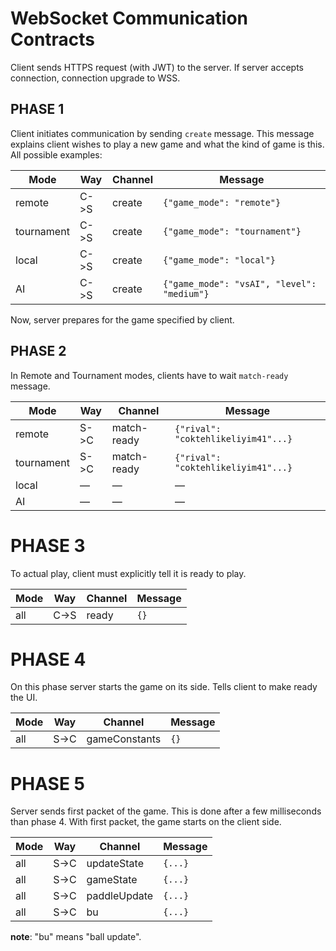 # WebSocket Communication Contracts

Client sends HTTPS request (with JWT) to the server.
If server accepts connection, connection upgrade to WSS.


## PHASE 1
Client initiates communication by sending `create` message. This message explains
client wishes to play a new game and what the kind of game is this. All possible examples:

| Mode        | Way | Channel | Message                                            |
|-------------|-----|---------|----------------------------------------------------|
| remote      | C->S    | create | `{"game_mode": "remote"}`                     |
| tournament  | C->S    | create | `{"game_mode": "tournament"}`                 |
| local       | C->S    | create | `{"game_mode": "local"}`                      |
| AI        | C->S    | create | `{"game_mode": "vsAI", "level": "medium"}`    |

Now, server prepares for the game specified by client. 

## PHASE 2
In Remote and Tournament modes, clients have to wait `match-ready` message.

| Mode        | Way  | Channel     | Message                                      |
|-------------|------|-------------|----------------------------------------------|
| remote      | S->C | match-ready | `{"rival": "coktehlikeliyim41"...}`          |
| tournament  | S->C | match-ready | `{"rival": "coktehlikeliyim41"...}`          |
| local       | —    | —           | —                                            |
| AI        | —    | —           | —                                            |

# PHASE 3
To actual play, client must explicitly tell it is ready to play.

| Mode | Way  | Channel | Message |
|------|------|---------|---------|
| all  | C->S | ready   | `{}`    |

# PHASE 4
On this phase server starts the game on its side. Tells client to make ready the UI.

| Mode | Way  | Channel        | Message |
|------|------|----------------|---------|
| all  | S->C | gameConstants  | `{}`    |

# PHASE 5
Server sends first packet of the game. This is done after a few milliseconds than phase 4.
With first packet, the game starts on the client side.

| Mode | Way  | Channel      | Message |
|------|------|--------------|---------|
| all  | S->C | updateState  | `{...}` |
| all  | S->C | gameState    | `{...}` |
| all  | S->C | paddleUpdate | `{...}` |
| all  | S->C | bu           | `{...}` |

**note**: "bu" means "ball update".